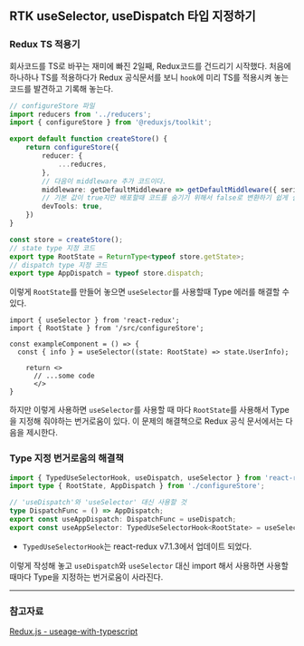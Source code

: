 ## RTK useSelector, useDispatch 타입 지정하기

### Redux TS 적용기

회사코드를 TS로 바꾸는 재미에 빠진 2일째, Redux코드를 건드리기 시작했다.
처음에 하나하나 TS를 적용하다가 Redux 공식문서를 보니 `hook`에 미리 TS를 적용시켜 놓는 코드를 발견하고 기록해 놓는다.

```ts
// configureStore 파일
import reducers from '../reducers';
import { configureStore } from '@reduxjs/toolkit';

export default function createStore() {
    return configureStore({
        reducer: {
            ...reducres,
        },
        // 다음이 middleware 추가 코드이다.
        middleware: getDefaultMiddleware => getDefaultMiddleware({ serializableCheck: false }),
        // 기본 값이 true지만 배포할때 코드를 숨기기 위해서 false로 변환하기 쉽게 설정에 넣어놨다.
        devTools: true,
    })
}

const store = createStore();
// state type 지정 코드
export type RootState = ReturnType<typeof store.getState>;
// dispatch type 지정 코드
export type AppDispatch = typeof store.dispatch;
```

이렇게 `RootState`를 만들어 놓으면 `useSelector`를 사용할때 Type 에러를 해결할 수 있다.
```tsx
import { useSelector } from 'react-redux';
import { RootState } from '/src/configureStore';

const exampleComponent = () => {
  const { info } = useSelector((state: RootState) => state.UserInfo);
  
	return <>
      // ...some code
      </>
}
```

하지만 이렇게 사용하면 `useSelector`를 사용할 때 마다 `RootState`를 사용해서 Type을 지정해 줘야하는 번거로움이 있다.
이 문제의 해결책으로 Redux 공식 문서에서는 다음을 제시한다.

### Type 지정 번거로움의 해결책
```ts
import { TypedUseSelectorHook, useDispatch, useSelector } from 'react-redux';
import type { RootState, AppDispatch } from './configureStore';

// 'useDispatch'와 'useSelector' 대신 사용할 것
type DispatchFunc = () => AppDispatch;
export const useAppDispatch: DispatchFunc = useDispatch;
export const useAppSelector: TypedUseSelectorHook<RootState> = useSelector;
```
- `TypedUseSelectorHook`는 react-redux v7.1.3에서 업데이트 되었다.

이렇게 작성해 놓고 `useDispatch`와 `useSelector` 대신 import 해서 사용하면 사용할 때마다 Type을 지정하는 번거로움이 사라진다.

---
### 참고자료
[Redux.js - useage-with-typescript](https://redux.js.org/usage/usage-with-typescript)